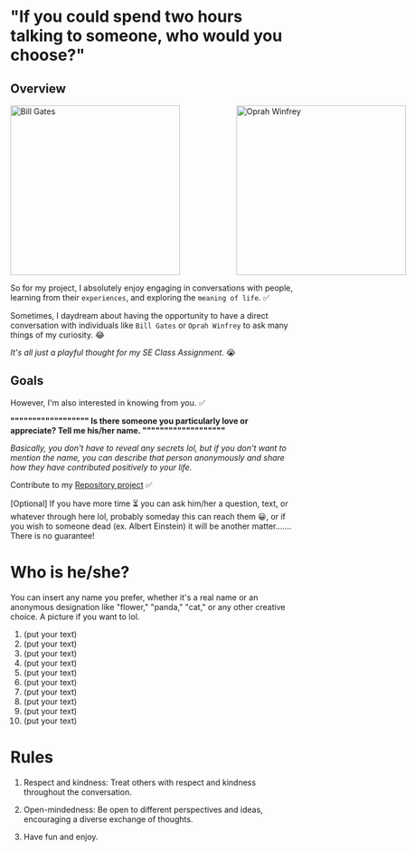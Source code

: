 # "If you could spend two hours talking to someone, who would you choose?"

## Overview
<div style="display: flex;">
  <img src="https://upload.wikimedia.org/wikipedia/commons/thumb/a/a8/Bill_Gates_2017_%28cropped%29.jpg/800px-Bill_Gates_2017_%28cropped%29.jpg" alt="Bill Gates" width="300" style="margin-right: 100px;">
  <img src="https://upload.wikimedia.org/wikipedia/commons/thumb/b/bf/Oprah_in_2014.jpg/800px-Oprah_in_2014.jpg" alt="Oprah Winfrey" width="300">
</div>

So for my project, I absolutely enjoy engaging in conversations with people, learning from their `experiences`, and exploring the `meaning of life`.  ✅

Sometimes, I daydream about having the opportunity to have a direct conversation with individuals like `Bill Gates` or `Oprah Winfrey` to ask many things of my curiosity. 😂

_It's all just a playful thought for my SE Class Assignment._ 😭 

## Goals
However, I'm also interested in knowing from you. ✅ 

**"""""""""""""""""" Is there someone you particularly love or appreciate? Tell me his/her name. """""""""""""""""""** 

_Basically, you don't have to reveal any secrets lol, but if you don't want to mention the name, you can describe that person anonymously and share how they have contributed positively to your life._ 

Contribute to my [Repository project](https://github.com/Indirafyn/AttractingContributors-Someone) ✅

[Optional] If you have more time ⏳ you can ask him/her a question, text, or whatever through here lol, probably someday this can reach them 😀, or if you wish to someone dead (ex. Albert Einstein) it will be another matter....... There is no guarantee!


# Who is he/she?

You can insert any name you prefer, whether it's a real name or an anonymous designation like "flower," "panda," "cat," or any other creative choice. A picture if you want to lol.
1. (put your text)
2. (put your text)
3. (put your text)
4. (put your text)
5. (put your text)
6. (put your text)
7. (put your text)
8. (put your text)
9. (put your text)
10. (put your text)


# Rules

1. Respect and kindness: Treat others with respect and kindness throughout the conversation.

2. Open-mindedness: Be open to different perspectives and ideas, encouraging a diverse exchange of thoughts.

3. Have fun and enjoy.
